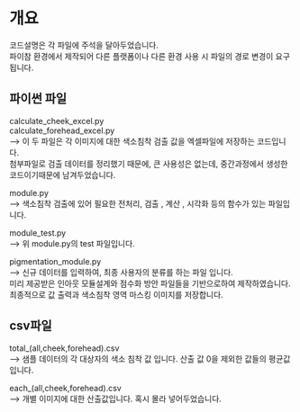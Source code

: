 # 개요    
코드설명은 각 파일에 주석을 달아두었습니다.	
파이참 환경에서 제작되어 다른 플랫폼이나 다른 환경 사용 시 파일의 경로 변경이 요구됩니다.
## 파이썬 파일
calculate_cheek_excel.py    
calculate_forehead_excel.py     
--> 이 두 파일은 각 이미지에 대한 색소침착 검출 값을 엑셀파일에 저장하는 코드입니다.  
첨부파일로 검출 데이터를 정리했기 때문에, 큰 사용성은 없는데, 중간과정에서 생성한 코드이기때문에 남겨두었습니다.

            
module.py   
--> 색소침착 검출에 있어 필요한 전처리, 검출 , 계산 , 시각화 등의 함수가 있는 파일입니다.

module_test.py  
--> 위 module.py의 test 파일입니다. 

pigmentation_module.py  
--> 신규 데이터를 입력하여, 최종 사용자의 분류를 하는 파일 입니다.        
미리 제공받은 인아웃 모듈설계와 점수화 방안 파일들을 기반으로하여 제작하였습니다.   
최종적으로 값 출력과 색소침착 영역 마스킹 이미지를 저장합니다.

## csv파일    
total_(all,cheek,forehead).csv  
--> 샘플 데이터의 각 대상자의 색소 침착 값 입니다. 산출 값 0을 제외한 값들의 평균값입니다.

each_(all,cheek,forehead).csv  
--> 개별 이미지에 대한 산출값입니다. 혹시 몰라 넣어두었습니다.   
